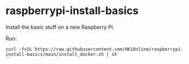 # raspberrypi-install-basics

Install the basic stuff on a new Raspberry Pi.

Run:
```
curl -fsSL https://raw.githubusercontent.com/HKiOnline/raspberrypi-install-basics/main/install_docker.sh | sh
``

